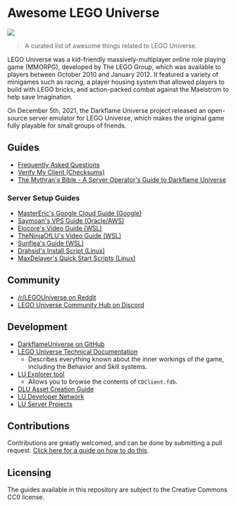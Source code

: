 # Awesome LEGO Universe

![](images/splash-art.jpg)

> A curated list of awesome things related to LEGO Universe.

LEGO Universe was a kid-friendly massively-multiplayer online role playing game (MMORPG), developed by The LEGO Group, which was available to players between October 2010 and January 2012. It featured a variety of minigames such as racing, a player housing system that allowed players to build with LEGO bricks, and action-packed combat against the Maelstrom to help save Imagination.

On December 5th, 2021, the Darkflame Universe project released an open-source server emulator for LEGO Universe, which makes the original game fully playable for small groups of friends.

## Guides

* [Frequently Asked Questions](frequently-asked-questions.md)
* [Verify My Client (Checksums)](verify-my-client.md)
* [The Mythran's Bible - A Server Operator's Guide to Darkflame Universe](mythrans-bible.md)

### Server Setup Guides

* [MasterEric's Google Cloud Guide (Google)](server-setup/google-cloud-setup.md)
* [Saymoan's VPS Guide (Oracle/AWS)](https://gist.github.com/simondumalski/cee72d3e6244a51f70124ac86a2802e9)
* [Elocore's Video Guide (WSL)](https://www.youtube.com/watch?v=mDGoV5AYaDo)
* [TheNinjaOfLU's Video Guide (WSL)](https://www.youtube.com/watch?v=jZJR4VrUG9U)
* [Sunflea's Guide (WSL)](https://gist.github.com/SunFlea/893fd80f39c7cf9ab31baacac284025d)
* [Drahsid's Install Script (Linux)](https://github.com/Drahsid/DarkflameServerInstallScript)
* [MaxDelayer's Quick Start Scripts (Linux)](https://github.com/maxdelayer/DLUQuickstart)

## Community

* [/r/LEGOUniverse on Reddit](https://old.reddit.com/r/legouniverse/)
* [LEGO Universe Community Hub on Discord](https://discord.com/invite/tWTAa7f)

## Development

* [DarkflameUniverse on GitHub](https://github.com/DarkflameUniverse)
* [LEGO Universe Technical Documentation](https://docs.lu-dev.net/en/latest/)
  - Describes everything known about the inner workings of the game, including the Behavior and Skill systems.
* [LU Explorer tool](https://github.com/Xiphoseer/lu-explorer)
  - Allows you to browse the contents of `CDClient.fdb`.
* [DLU Asset Creation Guide](https://docs.google.com/document/d/15YDtHg3-i3Pn6HTEFkpAjKsvUF6u49ZsQam5b614YRw/edit)
* [LU Developer Network](https://lu-dev.net/)
* [LU Server Projects](https://lusprojects.github.io/)

## Contributions

Contributions are greatly welcomed, and can be done by submitting a pull request. [Click here for a guide on how to do this](https://docs.github.com/en/repositories/working-with-files/managing-files/editing-files#editing-files-in-another-users-repository).

## Licensing

The guides available in this repository are subject to the Creative Commons CC0 license.
